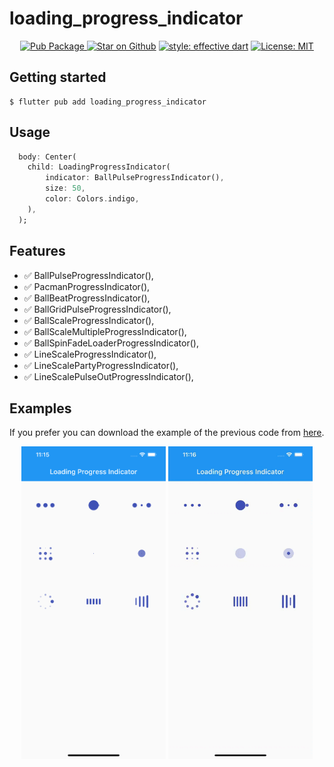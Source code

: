 # loading_progress_indicator

<p align="center">
<a href="https://pub.dartlang.org/packages/loading_progress_indicator">
    <img alt="Pub Package" src="https://img.shields.io/pub/v/loading_progress_indicator.svg">
</a>
<a href="https://github.com/manuelduarte077/loading_progress_indicator"><img src="https://img.shields.io/github/stars/manuelduarte077/loading_progress_indicator.svg?style=flat&logo=github&colorB=deeppink&label=stars" alt="Star on Github"></a>
<a href="https://github.com/tenhobi/effective_dart"><img src="https://img.shields.io/badge/style-effective_dart-40c4ff.svg" alt="style: effective dart"></a>
<a href="https://opensource.org/licenses/MIT"><img src="https://img.shields.io/badge/license-MIT-purple.svg" alt="License: MIT"></a>
</p>


## Getting started

```shell 
$ flutter pub add loading_progress_indicator
```

## Usage

``` dart
  body: Center(
    child: LoadingProgressIndicator(
        indicator: BallPulseProgressIndicator(),
        size: 50,
        color: Colors.indigo,
    ),
  ); 
```

## Features

- ✅ BallPulseProgressIndicator(),
- ✅ PacmanProgressIndicator(),
- ✅ BallBeatProgressIndicator(),
- ✅ BallGridPulseProgressIndicator(),
- ✅ BallScaleProgressIndicator(),
- ✅ BallScaleMultipleProgressIndicator(),
- ✅ BallSpinFadeLoaderProgressIndicator(),
- ✅ LineScaleProgressIndicator(),
- ✅ LineScalePartyProgressIndicator(),
- ✅ LineScalePulseOutProgressIndicator(),


## Examples
If you prefer you can download the example of the previous code from [here](https://github.com/manuelduarte077/loading_progress_indicator/blob/develop/example/lib/main.dart).

<p align="center">
<img height="500" alt="" src="doc/home.png"> 

<img height="500" alt="" src="https://github.com/manuelduarte077/loading_progress_indicator/blob/develop/docs/home.gif"> 
</p>

